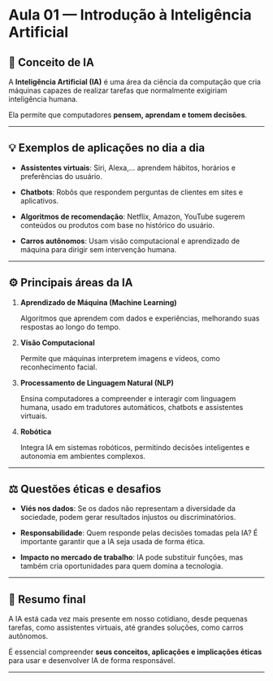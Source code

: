 # Aula 01 — Introdução à Inteligência Artificial

## 🧠 Conceito de IA

A **Inteligência Artificial (IA)** é uma área da ciência da computação que cria máquinas capazes de realizar tarefas que normalmente exigiriam inteligência humana.  

Ela permite que computadores **pensem, aprendam e tomem decisões**.

---

## 💡 Exemplos de aplicações no dia a dia

- **Assistentes virtuais**: Siri, Alexa,... aprendem hábitos, horários e preferências do usuário.
  
- **Chatbots**: Robôs que respondem perguntas de clientes em sites e aplicativos.
  
- **Algoritmos de recomendação**: Netflix, Amazon, YouTube sugerem conteúdos ou produtos com base no histórico do usuário.
  
- **Carros autônomos**: Usam visão computacional e aprendizado de máquina para dirigir sem intervenção humana.

---

## ⚙️ Principais áreas da IA

1. **Aprendizado de Máquina (Machine Learning)**
   
   Algoritmos que aprendem com dados e experiências, melhorando suas respostas ao longo do tempo.

2. **Visão Computacional**
   
   Permite que máquinas interpretem imagens e vídeos, como reconhecimento facial.

3. **Processamento de Linguagem Natural (NLP)**
    
   Ensina computadores a compreender e interagir com linguagem humana, usado em tradutores automáticos, chatbots e assistentes virtuais.

4. **Robótica**
   
   Integra IA em sistemas robóticos, permitindo decisões inteligentes e autonomia em ambientes complexos.

---


## ⚖️ Questões éticas e desafios

- **Viés nos dados**: Se os dados não representam a diversidade da sociedade, podem gerar resultados injustos ou discriminatórios.
  
- **Responsabilidade**: Quem responde pelas decisões tomadas pela IA? É importante garantir que a IA seja usada de forma ética.
  
- **Impacto no mercado de trabalho**: IA pode substituir funções, mas também cria oportunidades para quem domina a tecnologia.

---

## 🚀 Resumo final

A IA está cada vez mais presente em nosso cotidiano, desde pequenas tarefas, como assistentes virtuais, até grandes soluções, como carros autônomos.  

É essencial compreender **seus conceitos, aplicações e implicações éticas** para usar e desenvolver IA de forma responsável.

---
